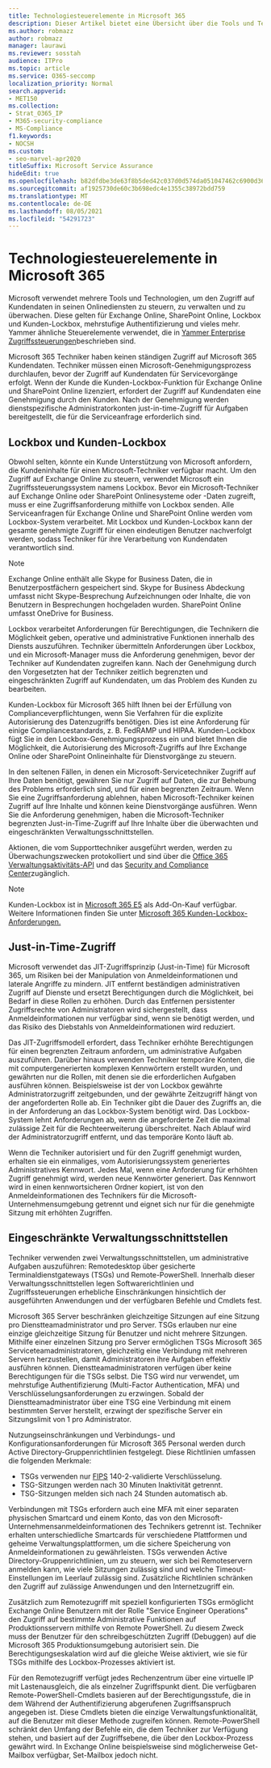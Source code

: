 ```yaml
---
title: Technologiesteuerelemente in Microsoft 365
description: Dieser Artikel bietet eine Übersicht über die Tools und Technologien, die von Microsoft für die Technologiesteuerung in Microsoft 365 verwendet werden.
ms.author: robmazz
author: robmazz
manager: laurawi
ms.reviewer: sosstah
audience: ITPro
ms.topic: article
ms.service: O365-seccomp
localization_priority: Normal
search.appverid:
- MET150
ms.collection:
- Strat_O365_IP
- M365-security-compliance
- MS-Compliance
f1.keywords:
- NOCSH
ms.custom:
- seo-marvel-apr2020
titleSuffix: Microsoft Service Assurance
hideEdit: true
ms.openlocfilehash: b82dfdbe3de63f8b5ded42c037d0d574da051047462c6900d368a70efd625fcf
ms.sourcegitcommit: af1925730de60c3b698edc4e1355c38972bdd759
ms.translationtype: MT
ms.contentlocale: de-DE
ms.lasthandoff: 08/05/2021
ms.locfileid: "54291723"
---
```

# <a name="technology-controls-in-microsoft-365"></a>Technologiesteuerelemente in Microsoft 365 

Microsoft verwendet mehrere Tools und Technologien, um den Zugriff auf Kundendaten in seinen Onlinediensten zu steuern, zu verwalten und zu überwachen. Diese gelten für Exchange Online, SharePoint Online, Lockbox und Kunden-Lockbox, mehrstufige Authentifizierung und vieles mehr. Yammer ähnliche Steuerelemente verwendet, die in [Yammer Enterprise Zugriffssteuerungen](assurance-yammer-enterprise-access-controls.md)beschrieben sind.

Microsoft 365 Techniker haben keinen ständigen Zugriff auf Microsoft 365 Kundendaten. Techniker müssen einen Microsoft-Genehmigungsprozess durchlaufen, bevor der Zugriff auf Kundendaten für Servicevorgänge erfolgt. Wenn der Kunde die Kunden-Lockbox-Funktion für Exchange Online und SharePoint Online lizenziert, erfordert der Zugriff auf Kundendaten eine Genehmigung durch den Kunden. Nach der Genehmigung werden dienstspezifische Administratorkonten just-in-time-Zugriff für Aufgaben bereitgestellt, die für die Serviceanfrage erforderlich sind.

## <a name="lockbox-and-customer-lockbox"></a>Lockbox und Kunden-Lockbox

Obwohl selten, könnte ein Kunde Unterstützung von Microsoft anfordern, die Kundeninhalte für einen Microsoft-Techniker verfügbar macht. Um den Zugriff auf Exchange Online zu steuern, verwendet Microsoft ein Zugriffssteuerungssystem namens Lockbox. Bevor ein Microsoft-Techniker auf Exchange Online oder SharePoint Onlinesysteme oder -Daten zugreift, muss er eine Zugriffsanforderung mithilfe von Lockbox senden. Alle Serviceanfragen für Exchange Online und SharePoint Online werden vom Lockbox-System verarbeitet. Mit Lockbox und Kunden-Lockbox kann der gesamte genehmigte Zugriff für einen eindeutigen Benutzer nachverfolgt werden, sodass Techniker für ihre Verarbeitung von Kundendaten verantwortlich sind.

> [!NOTE]
> Exchange Online enthält alle Skype for Business Daten, die in Benutzerpostfächern gespeichert sind. Skype for Business Abdeckung umfasst nicht Skype-Besprechung Aufzeichnungen oder Inhalte, die von Benutzern in Besprechungen hochgeladen wurden. SharePoint Online umfasst OneDrive for Business.

Lockbox verarbeitet Anforderungen für Berechtigungen, die Technikern die Möglichkeit geben, operative und administrative Funktionen innerhalb des Diensts auszuführen. Techniker übermitteln Anforderungen über Lockbox, und ein Microsoft-Manager muss die Anforderung genehmigen, bevor der Techniker auf Kundendaten zugreifen kann. Nach der Genehmigung durch den Vorgesetzten hat der Techniker zeitlich begrenzten und eingeschränkten Zugriff auf Kundendaten, um das Problem des Kunden zu bearbeiten.

Kunden-Lockbox für Microsoft 365 hilft Ihnen bei der Erfüllung von Complianceverpflichtungen, wenn Sie Verfahren für die explizite Autorisierung des Datenzugriffs benötigen. Dies ist eine Anforderung für einige Compliancestandards, z. B. FedRAMP und HIPAA. Kunden-Lockbox fügt Sie in den Lockbox-Genehmigungsprozess ein und bietet Ihnen die Möglichkeit, die Autorisierung des Microsoft-Zugriffs auf Ihre Exchange Online oder SharePoint Onlineinhalte für Dienstvorgänge zu steuern.

In den seltenen Fällen, in denen ein Microsoft-Servicetechniker Zugriff auf Ihre Daten benötigt, gewähren Sie nur Zugriff auf Daten, die zur Behebung des Problems erforderlich sind, und für einen begrenzten Zeitraum. Wenn Sie eine Zugriffsanforderung ablehnen, haben Microsoft-Techniker keinen Zugriff auf Ihre Inhalte und können keine Dienstvorgänge ausführen. Wenn Sie die Anforderung genehmigen, haben die Microsoft-Techniker begrenzten Just-in-Time-Zugriff auf Ihre Inhalte über die überwachten und eingeschränkten Verwaltungsschnittstellen.

Aktionen, die vom Supporttechniker ausgeführt werden, werden zu Überwachungszwecken protokolliert und sind über die [Office 365 Verwaltungsaktivitäts-API](/office/office-365-management-api/get-started-with-office-365-management-apis) und das [Security and Compliance Center](https://protection.office.com/)zugänglich.

>[!NOTE]
> Kunden-Lockbox ist in [Microsoft 365 E5](https://products.office.com/business/office-365-enterprise-e5-business-software) als Add-On-Kauf verfügbar. Weitere Informationen finden Sie unter [Microsoft 365 Kunden-Lockbox-Anforderungen.](https://support.office.com/article/Office-365-Customer-Lockbox-Requests-36f9cdd1-e64c-421b-a7e4-4a54d16440a2)

## <a name="just-in-time-access"></a>Just-in-Time-Zugriff

Microsoft verwendet das JIT-Zugriffsprinzip (Just-in-Time) für Microsoft 365, um Risiken bei der Manipulation von Anmeldeinformationen und laterale Angriffe zu mindern. JIT entfernt beständigen administrativen Zugriff auf Dienste und ersetzt Berechtigungen durch die Möglichkeit, bei Bedarf in diese Rollen zu erhöhen. Durch das Entfernen persistenter Zugriffsrechte von Administratoren wird sichergestellt, dass Anmeldeinformationen nur verfügbar sind, wenn sie benötigt werden, und das Risiko des Diebstahls von Anmeldeinformationen wird reduziert.

Das JIT-Zugriffsmodell erfordert, dass Techniker erhöhte Berechtigungen für einen begrenzten Zeitraum anfordern, um administrative Aufgaben auszuführen. Darüber hinaus verwenden Techniker temporäre Konten, die mit computergenerierten komplexen Kennwörtern erstellt wurden, und gewährten nur die Rollen, mit denen sie die erforderlichen Aufgaben ausführen können. Beispielsweise ist der von Lockbox gewährte Administratorzugriff zeitgebunden, und der gewährte Zeitzugriff hängt von der angeforderten Rolle ab. Ein Techniker gibt die Dauer des Zugriffs an, die in der Anforderung an das Lockbox-System benötigt wird. Das Lockbox-System lehnt Anforderungen ab, wenn die angeforderte Zeit die maximal zulässige Zeit für die Rechteerweiterung überschreitet. Nach Ablauf wird der Administratorzugriff entfernt, und das temporäre Konto läuft ab.

Wenn die Techniker autorisiert und für den Zugriff genehmigt wurden, erhalten sie ein einmaliges, vom Autorisierungssystem generiertes Administratives Kennwort. Jedes Mal, wenn eine Anforderung für erhöhten Zugriff genehmigt wird, werden neue Kennwörter generiert. Das Kennwort wird in einen kennwortsicheren Ordner kopiert, ist von den Anmeldeinformationen des Technikers für die Microsoft-Unternehmensumgebung getrennt und eignet sich nur für die genehmigte Sitzung mit erhöhten Zugriffen.

## <a name="constrained-management-interfaces"></a>Eingeschränkte Verwaltungsschnittstellen

Techniker verwenden zwei Verwaltungsschnittstellen, um administrative Aufgaben auszuführen: Remotedesktop über gesicherte Terminaldienstgateways (TSGs) und Remote-PowerShell. Innerhalb dieser Verwaltungsschnittstellen legen Softwarerichtlinien und Zugriffssteuerungen erhebliche Einschränkungen hinsichtlich der ausgeführten Anwendungen und der verfügbaren Befehle und Cmdlets fest.

Microsoft 365 Server beschränken gleichzeitige Sitzungen auf eine Sitzung pro Dienstteamadministrator und pro Server. TSGs erlauben nur eine einzige gleichzeitige Sitzung für Benutzer und nicht mehrere Sitzungen. Mithilfe einer einzelnen Sitzung pro Server ermöglichen TSGs Microsoft 365 Serviceteamadministratoren, gleichzeitig eine Verbindung mit mehreren Servern herzustellen, damit Administratoren ihre Aufgaben effektiv ausführen können. Dienstteamadministratoren verfügen über keine Berechtigungen für die TSGs selbst. Die TSG wird nur verwendet, um mehrstufige Authentifizierung (Multi-Factor Authentication, MFA) und Verschlüsselungsanforderungen zu erzwingen. Sobald der Dienstteamadministrator über eine TSG eine Verbindung mit einem bestimmten Server herstellt, erzwingt der spezifische Server ein Sitzungslimit von 1 pro Administrator.

Nutzungseinschränkungen und Verbindungs- und Konfigurationsanforderungen für Microsoft 365 Personal werden durch Active Directory-Gruppenrichtlinien festgelegt. Diese Richtlinien umfassen die folgenden Merkmale:

- TSGs verwenden nur [FIPS](https://www.microsoft.com/TrustCenter/Compliance/FIPS) 140-2-validierte Verschlüsselung.
- TSG-Sitzungen werden nach 30 Minuten Inaktivität getrennt.
- TSG-Sitzungen melden sich nach 24 Stunden automatisch ab.

Verbindungen mit TSGs erfordern auch eine MFA mit einer separaten physischen Smartcard und einem Konto, das von den Microsoft-Unternehmensanmeldeinformationen des Technikers getrennt ist. Techniker erhalten unterschiedliche Smartcards für verschiedene Plattformen und geheime Verwaltungsplattformen, um die sichere Speicherung von Anmeldeinformationen zu gewährleisten. TSGs verwenden Active Directory-Gruppenrichtlinien, um zu steuern, wer sich bei Remoteservern anmelden kann, wie viele Sitzungen zulässig sind und welche Timeout-Einstellungen im Leerlauf zulässig sind. Zusätzliche Richtlinien schränken den Zugriff auf zulässige Anwendungen und den Internetzugriff ein.

Zusätzlich zum Remotezugriff mit speziell konfigurierten TSGs ermöglicht Exchange Online Benutzern mit der Rolle "Service Engineer Operations" den Zugriff auf bestimmte Administrative Funktionen auf Produktionsservern mithilfe von Remote PowerShell. Zu diesem Zweck muss der Benutzer für den schreibgeschützten Zugriff (Debuggen) auf die Microsoft 365 Produktionsumgebung autorisiert sein. Die Berechtigungseskalation wird auf die gleiche Weise aktiviert, wie sie für TSGs mithilfe des Lockbox-Prozesses aktiviert ist.

Für den Remotezugriff verfügt jedes Rechenzentrum über eine virtuelle IP mit Lastenausgleich, die als einzelner Zugriffspunkt dient. Die verfügbaren Remote-PowerShell-Cmdlets basieren auf der Berechtigungsstufe, die in dem Während der Authentifizierung abgerufenen Zugriffsanspruch angegeben ist. Diese Cmdlets bieten die einzige Verwaltungsfunktionalität, auf die Benutzer mit dieser Methode zugreifen können. Remote-PowerShell schränkt den Umfang der Befehle ein, die dem Techniker zur Verfügung stehen, und basiert auf der Zugriffsebene, die über den Lockbox-Prozess gewährt wird. In Exchange Online beispielsweise sind möglicherweise Get-Mailbox verfügbar, Set-Mailbox jedoch nicht.
